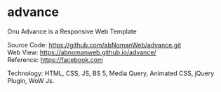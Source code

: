# advance
Onu Advance is a Responsive Web Template

Source Code: https://github.com/abNomanWeb/advance.git  
Web View: https://abnomanweb.github.io/advance/  
Reference: https://facebook.com  

Technology: HTML, CSS, JS, BS 5, Media Query, Animated CSS, jQuery Plugin, WoW Js.

